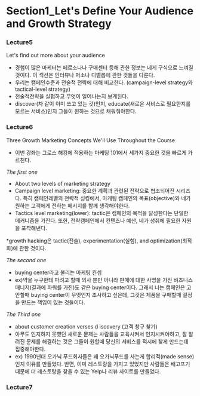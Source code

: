 # Section1_Let's Define Your Audience and Growth Strategy

### Lecture5
Let's find out more about your audience
- 경험이 많은 마케터는 페르소나나 구매센터 등해 관한 정보는 네게 구식으로 느껴질것이다. 이 섹션은 인터뷰나 퍼소나 디벨롭에 관한 것들을 다룬다.
- 우리는 캠페인수준과 전술적 전략에 대해 비교한다. (campaign-level strategy와 tactical-level strategy)
- 전술적전략을 실험하고 무엇이 일어나는지 보게된다.
- discover(차 같이 이미 쓰고 있는 것)인지, educate(새로운 서비스로 필요한지를 모르는 서비스)인지 그들이 원하는 것으로 채워줘야한다.

### Lecture6
Three Growth Marketing Concepts We'll Use Throughout the Course
- 이번 강좌는 그로스 해킹에 적용하는 마케팅 101에서 세가지 중요한 것을 빠르게 가르친다.

*The first one*
- About two levels of marketing strategy
- Campaign level marketing: 중요한 계획과 관련된 전략으로 협조되어진 시리즈다. 특히 캠페인레벨의 전략적 싱킹에서, 마케팅 캠페인의 목표(objective)와 네가 원하는 고객에게 전하는 메시지를 함께 생각해야한다.
- Tactics level marketing(lower): tactic은 캠페인의 목적을 달성한다는 단일한 메커니즘을 가진다. 또한, 전략캠페인에서 컨텐츠나 예산, 네가 성취에 필요한 자원을 포착해낸다.

*growth hacking은 tactic(전술), experimentation(실험), and optimization(최적화)에 관한 것이다.

*The second one*
- buying center라고 불리는 마케팅 컨셉
- ex)약을 누구한테 파려고 할때 의사 뿐만 아니라 판매에 대한 사명을 가진 비즈니스 매니저(결과에 파워를 가진)도 같은 buying center이다. 그래서 너는 캠페인은 고안할때 buying center이 무엇인지 조사하고 싶은데, 그것은 제품을 구매할때 결정을 만드는 책임이 있는 것들이다.

*The Third one*
- about customer creation verses d iscovery (고객 창구 찾기)
- 아무도 인지하지 못했던 새로운 문제는 사람들을 교육시켜서 인지시켜야하고, 잘 알려진 문제를 해결하는 것은 그들이 원할때 당신의 서비스를 적시에 찾게 만드는데 집중해야한다.
- ex) 1990년대 오가닉 푸드회사들은 왜 오가닉푸드를 사는게 합리적(made sense)인지 이유를 만들었다. 반면, 이미 레스토랑을 가지고 있었지만 사람들은 배고프기 때문에 더 레스토랑을 찾을 수 있는 Yelp나 리뷰 사이트를 만들었다.

### Lecture7

